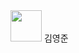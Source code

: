 <div style="diplay:flex; justify-content: center;">
<img src='https://pbs.twimg.com/profile_images/1414990564408262661/r6YemvF9_400x400.jpg' width="50"/>
  <span style="">김영준</span>
</div>
<!--
**kyjprograming/kyjprograming** is a ✨ _special_ ✨ repository because its `README.md` (this file) appears on your GitHub profile.

Here are some ideas to get you started:

- 🔭 I’m currently working on ...
- 🌱 I’m currently learning ...
- 👯 I’m looking to collaborate on ...
- 🤔 I’m looking for help with ...
- 💬 Ask me about ...
- 📫 How to reach me: ...
- 😄 Pronouns: ...
- ⚡ Fun fact: ...
-->
